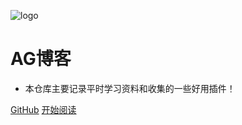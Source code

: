 ![logo](_media/logo.png)

# AG博客

- 本仓库主要记录平时学习资料和收集的一些好用插件！
 
[GitHub](<https://github.com/xtyr/xtyr.github.io>)
[开始阅读](README.md)